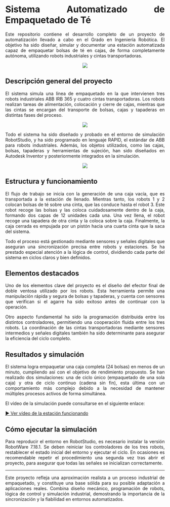 <div align="justify">
  
# Sistema Automatizado de Empaquetado de Té

Este repositorio contiene el desarrollo completo de un proyecto de automatización llevado a cabo en el Grado en Ingeniería Robótica. El objetivo ha sido diseñar, simular y documentar una estación automatizada capaz de empaquetar bolsas de té en cajas, de forma completamente autónoma, utilizando robots industriales y cintas transportadoras.

<p align="center">
  <img src=https://github.com/user-attachments/assets/8d74865f-e777-4591-8e08-cd07c62a1524 />
</p>

## Descripción general del proyecto

El sistema simula una línea de empaquetado en la que intervienen tres robots industriales ABB IRB 365 y cuatro cintas transportadoras. Los robots realizan tareas de alimentación, colocación y cierre de cajas, mientras que las cintas se encargan del transporte de bolsas, cajas y tapaderas en distintas fases del proceso.

<p align="center">
  <img src=https://github.com/user-attachments/assets/900224fe-4e8a-4ba5-ad4e-626431681718 />
</p>

Todo el sistema ha sido diseñado y probado en el entorno de simulación RobotStudio, y ha sido programado en lenguaje RAPID, el estándar de ABB para robots industriales. Además, los objetos utilizados, como las cajas, bolsas, tapaderas y herramientas de sujeción, han sido diseñados en Autodesk Inventor y posteriormente integrados en la simulación.

<p align="center">
  <img src=https://github.com/user-attachments/assets/cd4cdc36-e847-4410-8748-5e6a9cd9a0b1 />
</p>

## Estructura y funcionamiento

El flujo de trabajo se inicia con la generación de una caja vacía, que es transportada a la estación de llenado. Mientras tanto, los robots 1 y 2 colocan bolsas de té sobre una cinta, que las conduce hasta el robot 3. Este robot recoge las bolsas y las coloca cuidadosamente dentro de la caja, formando dos capas de 12 unidades cada una. Una vez llena, el robot recoge una tapadera de otra cinta y la coloca sobre la caja. Finalmente, la caja cerrada es empujada por un pistón hacia una cuarta cinta que la saca del sistema.

Todo el proceso está gestionado mediante sensores y señales digitales que aseguran una sincronización precisa entre robots y estaciones. Se ha prestado especial atención a la lógica de control, dividiendo cada parte del sistema en ciclos claros y bien definidos.

## Elementos destacados

Uno de los elementos clave del proyecto es el diseño del efector final de doble ventosa utilizado por los robots. Esta herramienta permite una manipulación rápida y segura de bolsas y tapaderas, y cuenta con sensores que verifican si el agarre ha sido exitoso antes de continuar con la operación.

Otro aspecto fundamental ha sido la programación distribuida entre los distintos controladores, permitiendo una cooperación fluida entre los tres robots. La coordinación de las cintas transportadoras mediante sensores intermedios y señales digitales también ha sido determinante para asegurar la eficiencia del ciclo completo.

## Resultados y simulación

El sistema logra empaquetar una caja completa (24 bolsas) en menos de un minuto, cumpliendo así con el objetivo de rendimiento propuesto. Se han realizado dos simulaciones: una de ciclo único (empaquetado de una sola caja) y otra de ciclo continuo (cadena sin fin), esta última con un comportamiento más complejo debido a la necesidad de mantener múltiples procesos activos de forma simultánea.

El vídeo de la simulación puede consultarse en el siguiente enlace:

[▶️ Ver vídeo de la estación funcionando](https://youtu.be/tINdL7jqoJw)

## Cómo ejecutar la simulación

Para reproducir el entorno en RobotStudio, es necesario instalar la versión RobotWare 7.18.1. Se deben reiniciar los controladores de los tres robots, restablecer el estado inicial del entorno y ejecutar el ciclo. En ocasiones es recomendable repetir el procedimiento una segunda vez tras abrir el proyecto, para asegurar que todas las señales se inicializan correctamente.

---

Este proyecto refleja una aproximación realista a un proceso industrial de empaquetado, y constituye una base sólida para su posible adaptación a aplicaciones reales. Combina diseño mecánico, programación de robots, lógica de control y simulación industrial, demostrando la importancia de la sincronización y la fiabilidad en entornos automatizados.

</div>

